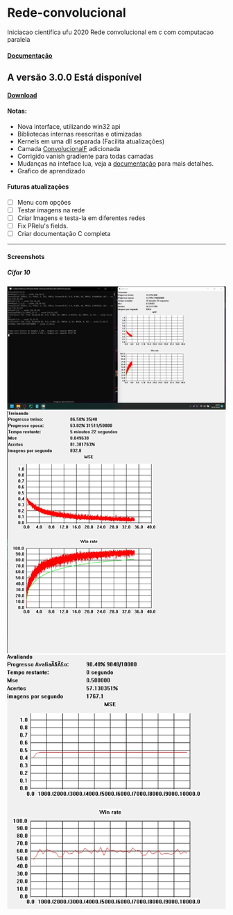 # Rede-convolucional
Iniciacao cientifíca ufu 2020
Rede convolucional em c com computacao paralela

#### [Documentação](https://xx220xx.github.io/Rede-convolucional/)

## A versão 3.0.0 Está disponível
#### [Download](https://github.com/Xx220xX/Rede-convolucional/releases)
#### Notas:
- Nova interface, utilizando win32 api
- Bibliotecas internas reescritas e otimizadas
- Kernels em uma dll separada (Facilita atualizações)
- Camada [ConvolucionalF](https://xx220xx.github.io/Rede-convolucional/) adicionada 
- Corrigido vanish gradiente para todas camadas
- Mudanças na inteface lua, veja a [documentação](https://xx220xx.github.io/Rede-convolucional/) para mais detalhes.
- Grafico de aprendizado 


#### Futuras atualizações

- [ ] Menu com opções
- [ ] Testar imagens na rede
- [ ] Criar Imagens e testa-la em diferentes redes
- [ ] Fix PRelu's fields.
- [ ] Criar documentação C completa

_____
#### Screenshots

##### Cifar 10
![arquitetura](RELEASE/screenshots/cifar_10/arquitetura.jpg)
![treino](RELEASE/screenshots/cifar_10/treino.jpg)
![avaliacao](RELEASE/screenshots/cifar_10/avaliacao.jpg)

